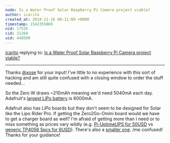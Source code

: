 ```yaml
---
node: Is a Water Proof Solar Raspberry Pi Camera project viable?
author: icarito
created_at: 2018-11-16 08:11:09 +0000
timestamp: 1542355869
nid: 17526
cid: 21269
uid: 448589
---
```




[icarito](../profile/icarito) replying to: [Is a Water Proof Solar Raspberry Pi Camera project viable?](../notes/icarito/11-12-2018/is-a-water-proof-solar-raspberry-pi-camera-project-viable)

----
Thanks [@xose](/profile/xose) for your input! I've little to no experience with this sort of hacking and am still quite confused with a closing window to order the stuff needed...

So the Zero W draws ~210mAh meaning we'd need 5040mA each day. Adafruit's [largest LiPo battery](https://www.adafruit.com/product/353) is 6000mA. 

Adafruit also has LiPo boards but they don't seem to be designed for Solar like the Lipo Rider Pro.
If getting the Zero2Go-Omini board would we have to get a charger board as well? I'm afraid of getting more than I need or to miss something as prices vary wildly (e.g. [Pi-UptimeUPS for 50USD](https://www.amazon.com/PI-UPTIMEUPS-Uptime-UPS-Raspberry-Trade/dp/B072WKCQCW/ref=cm_cr_arp_d_pl_foot_top?ie=UTF8) vs [generic TP4056 5pcs for 6USD](https://www.amazon.com/XCSOURCE-Lithium-Battery-Charger-TE420/dp/B01DRT4PWY/ref=sr_1_4?ie=UTF8&qid=1542354587&sr=8-4&keywords=TP4056)). There's also a [smaller one](https://www.amazon.com/Raspberry-Battery-Regulated-Bi-Directional-Support/dp/B07HB28PZZ/ref=sr_1_3?s=electronics&ie=UTF8&qid=1542355694&sr=1-3&keywords=pi+zero+lithium&dpID=41OHt2cnAgL&preST=_SY300_QL70_&dpSrc=srch). /me confused! Thanks for your guidance!